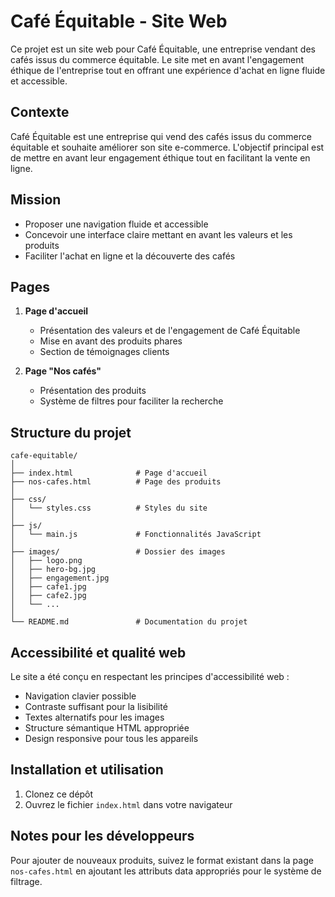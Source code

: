 # Café Équitable - Site Web

Ce projet est un site web pour Café Équitable, une entreprise vendant des cafés issus du commerce équitable. Le site met en avant l'engagement éthique de l'entreprise tout en offrant une expérience d'achat en ligne fluide et accessible.

## Contexte

Café Équitable est une entreprise qui vend des cafés issus du commerce équitable et souhaite améliorer son site e-commerce. L'objectif principal est de mettre en avant leur engagement éthique tout en facilitant la vente en ligne.

## Mission

- Proposer une navigation fluide et accessible
- Concevoir une interface claire mettant en avant les valeurs et les produits
- Faciliter l'achat en ligne et la découverte des cafés

## Pages

1. **Page d'accueil**
   - Présentation des valeurs et de l'engagement de Café Équitable
   - Mise en avant des produits phares
   - Section de témoignages clients

2. **Page "Nos cafés"**
   - Présentation des produits
   - Système de filtres pour faciliter la recherche

## Structure du projet

```
cafe-equitable/
│
├── index.html              # Page d'accueil
├── nos-cafes.html          # Page des produits
│
├── css/
│   └── styles.css          # Styles du site
│
├── js/
│   └── main.js             # Fonctionnalités JavaScript
│
├── images/                 # Dossier des images
│   ├── logo.png
│   ├── hero-bg.jpg
│   ├── engagement.jpg
│   ├── cafe1.jpg
│   ├── cafe2.jpg
│   └── ...
│
└── README.md               # Documentation du projet
```

## Accessibilité et qualité web

Le site a été conçu en respectant les principes d'accessibilité web :
- Navigation clavier possible
- Contraste suffisant pour la lisibilité
- Textes alternatifs pour les images
- Structure sémantique HTML appropriée
- Design responsive pour tous les appareils

## Installation et utilisation

1. Clonez ce dépôt
2. Ouvrez le fichier `index.html` dans votre navigateur

## Notes pour les développeurs

Pour ajouter de nouveaux produits, suivez le format existant dans la page `nos-cafes.html` en ajoutant les attributs data appropriés pour le système de filtrage.



